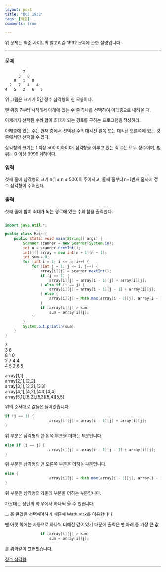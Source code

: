 ```yaml
---
layout: post
title: "BOJ 1932"
tags: [백준]
comments: true

---
```


위 문제는 백준 사이트의 알고리즘 1932 문제에 관한 설명입니다.<br>

---

### 문제

            7
          3   8
        8   1   0
      2   7   4   4
    4   5   2   6   5

위 그림은 크기가 5인 정수 삼각형의 한 모습이다.

맨 위층 7부터 시작해서 아래에 있는 수 중 하나를 선택하여 아래층으로 내려올 때,

이제까지 선택된 수의 합이 최대가 되는 경로를 구하는 프로그램을 작성하라.

아래층에 있는 수는 현재 층에서 선택된 수의 대각선 왼쪽 또는 대각선 오른쪽에 있는 것 중에서만 선택할 수 있다.

삼각형의 크기는 1 이상 500 이하이다. 삼각형을 이루고 있는 각 수는 모두 정수이며, 범위는 0 이상 9999 이하이다.

### 입력

첫째 줄에 삼각형의 크기 n(1 ≤ n ≤ 500)이 주어지고, 둘째 줄부터 n+1번째 줄까지 정수 삼각형이 주어진다.

### 출력

첫째 줄에 합이 최대가 되는 경로에 있는 수의 합을 출력한다.

```java

import java.util.*;

public class Main {
	public static void main(String[] args) {
		Scanner scanner = new Scanner(System.in);
		int n = scanner.nextInt();
		int[][] array = new int[n + 1][n + 1];
		int sum = 0;
		for (int i = 1; i <= n; i++) {
			for (int j = 1; j <= i; j++) {
				array[i][j] = scanner.nextInt();
				if (j == 1) {
					array[i][j] = array[i - 1][j] + array[i][j];
				} else if (i == j) {
					array[i][j] = array[i - 1][j - 1] + array[i][j];
				} else {
					array[i][j] = Math.max(array[i - 1][j], array[i - 1][j - 1]) + array[i][j];
				}
				if (array[i][j] > sum)
					sum = array[i][j];
			}
		}
		System.out.println(sum);
	}
}

 ```
 
7<br>
3   8<br>
8   1   0<br>
2   7   4   4<br>
4   5   2   6   5<br>

array[1,1]<br>
array[2,1],[2,2]<br>
array[3,1],[3,2],[3,3]<br>
array[4,1],[4,2],[4,3][4,4]<br>
array[5,1],[5,2],[5,3][5,4][5,5]<br>

위의 순서대로 값들은 들어있습니다.

```java
if (j == 1) {
					array[i][j] = array[i - 1][j] + array[i][j];
}
```
위 부분은 삼각형의 맨 왼쪽 부분을 더하는 부분입니다.
```java
else if (i == j) {
					array[i][j] = array[i - 1][j - 1] + array[i][j];
}
```
위 부분은 삼각형의 맨 오른쪽 부분을 더하는 부분입니다.

```java
else {
					array[i][j] = Math.max(array[i - 1][j], array[i - 1][j - 1]) + array[i][j];
}
```
위 부분은 삼각형의 가운데 부분을 더하는 부분입니다.

가운데는 상단의 좌 우에서 하나씩 올 수 있습니다.

그 중 큰값을 선택해야하기 때문에 Math.max를 이용합니다.

맨 아랫 쪽에는 자동으로 하나씩 더해진 값이 있기 때문에 출력은 맨 아래 중 가장 큰 값

```java
				if (array[i][j] > sum)
					sum = array[i][j];
```
를 위와같이 표현했습니다.          

<a href="https://www.acmicpc.net/problem/1932">정수 삼각형</a>

---

